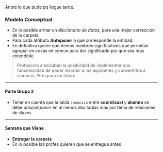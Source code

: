 
Anoté lo que pude pq llegue tarde.

### Modelo Conceptual

- En lo posible armar un *diccionario de datos*, para una mejor corrección de la carpeta
- Para cada atributo **Anteponer** a que corresponde la entidad.
- En definitiva quiere que demos nombres significativos que permitan agrupar  en cosas en comun para dar significado par que sea mas entendible.

> Profesoras analizaban la posibilidad de implementar una funcionalidad de poder inscribir a los aspirantes y convertirlos a alumnos. Pero para un futuro...


----
#### Parte Grupo 2
- Tener en cuenta que la tabla `comunica` entre **coord/auxi** y **alumno** se debe *descomponer* en al menos dos tablas mas por tema de relaciones de claves

---
#### Semana que Viene
- **Entregar la carpeta**
- En lo posible las profes quieren que se entregue antes